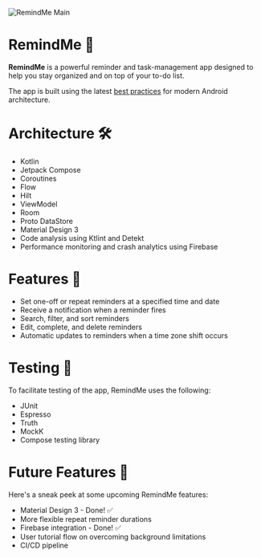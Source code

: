 ![RemindMe Main](https://user-images.githubusercontent.com/73708076/207454305-b870d65b-6065-4af2-ae4c-0ae64c1e6adc.png)

# RemindMe 🔔
**RemindMe** is a powerful reminder and task-management app designed to help you stay organized and on top of your to-do list.

The app is built using the latest [best practices](https://developer.android.com/topic/architecture/recommendations) for modern Android architecture.

# Architecture 🛠
- Kotlin
- Jetpack Compose
- Coroutines
- Flow
- Hilt
- ViewModel
- Room
- Proto DataStore
- Material Design 3
- Code analysis using Ktlint and Detekt
- Performance monitoring and crash analytics using Firebase

# Features 📱
 - Set one-off or repeat reminders at a specified time and date
 - Receive a notification when a reminder fires
 - Search, filter, and sort reminders
 - Edit, complete, and delete reminders
 - Automatic updates to reminders when a time zone shift occurs

# Testing 🧪
To facilitate testing of the app, RemindMe uses the following:
 - JUnit
 - Espresso
 - Truth
 - MockK
 - Compose testing library

# Future Features 🔮
Here's a sneak peek at some upcoming RemindMe features:
 - Material Design 3 - Done! ✅
 - More flexible repeat reminder durations
 - Firebase integration - Done! ✅
 - User tutorial flow on overcoming background limitations
 - CI/CD pipeline
